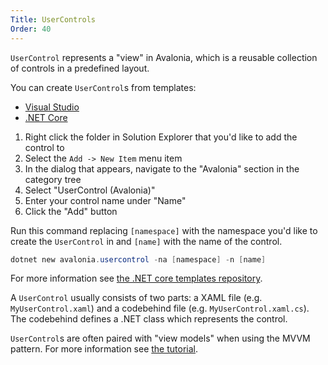 ```yaml
---
Title: UserControls
Order: 40
---
```


`UserControl` represents a "view" in Avalonia, which is a reusable collection of controls in a
predefined layout.

You can create `UserControl`s from templates:

<ul class="nav nav-tabs platform-choice">
	<li class="active"><a  href="#vs" data-toggle="tab">Visual Studio</a></li>
	<li><a href="#netcore" data-toggle="tab">.NET Core</a></li>
</ul>

<div class="tab-content platform-choice clearfix">
  <div class="tab-pane active" id="vs">

1. Right click the folder in Solution Explorer that you'd like to add the control to 
2. Select the `Add -> New Item` menu item
3. In the dialog that appears, navigate to the "Avalonia" section in the category tree
4. Select "UserControl (Avalonia)"
5. Enter your control name under "Name"
6. Click the "Add" button

  </div>
<div class="tab-pane" id="netcore">

Run this command replacing `[namespace]` with the namespace you'd like to create the 
`UserControl` in and `[name]` with the name of the control.

```powershell
dotnet new avalonia.usercontrol -na [namespace] -n [name]
```

For more information see
[the .NET core templates repository](https://github.com/AvaloniaUI/avalonia-dotnet-templates/).
  </div>
</div>

A `UserControl` usually consists of two parts: a XAML file (e.g. `MyUserControl.xaml`) and a
codebehind file (e.g. `MyUserControl.xaml.cs`). The codebehind defines a .NET class which
represents the control.

`UserControl`s are often paired with "view models" when using the MVVM pattern. For more
information see [the tutorial](/docs/tutorial/creating-a-view).
